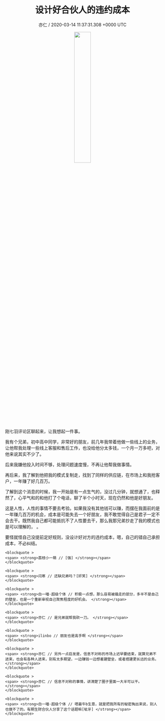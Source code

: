 <h1 align="center">设计好合伙人的违约成本</h1>
<p align="center">
    <a>亦仁 / 2020-03-14 11:37:31.308 &#43;0000 UTC</a>
</p>

<div align="center">
    <img src="https://images.zsxq.com/Fn3NQqCN8nuGF86yZPXSbEsl0mb3?e=1590940799&amp;token=kIxbL07-8jAj8w1n4s9zv64FuZZNEATmlU_Vm6zD:pfbNc8W3hS0oYG_hyXXh_rHMHuc=" width="33%" height="33%"/>
</div>

<div>
刚七羽评论区聊起来，让我想起一件事。

我有个兄弟，初中高中同学，非常好的朋友，前几年我带着他做一些线上的业务，让他帮我处理一些线上客服和售后工作，也没给他分太多钱，一个月一万多吧，对他来说其实不少了。

后来我嫌他投入时间不够，处理问题速度慢，不再让他帮我做事情。

再后来，我了解到他把我的模式复制走，找到了同样的供应链，在市场上和我抢客户，一年赚了好几百万。

了解到这个消息的时候，我一开始是有一点生气的，没过几分钟，就想通了，也释然了，心平气和的和他打了个电话，聊了半个小时天，现在仍然和他是好朋友。

这是人性，人性的事情不要去考验。如果我没有其他钱可以赚，而摆在我面前的是一年赚几百万的机会，成本是可能失去一个好朋友，我不敢觉得自己是君子一定不会去干。既然我自己都可能抵抗不了人性要去干，那么我那兄弟抄走了我的模式也是可以理解的，
。

要怪就怪自己没提前定好规则，没设计好对方的违约成本，嗯，自己的错自己承担成本，不必纠结。
</div>

<div class="image" align="center">
    
</div>

<div align="left">
    
    <blockquote >
    <span> <strong>荔枝小一萌 // [强] </strong></span>
    </blockquote>
    
    <blockquote >
    <span> <strong>闫寒 // 还缺兄弟吗？[奸笑] </strong></span>
    </blockquote>
    
    <blockquote >
    <span> <strong>白一喵·超级个体 // 积极一点想，那么容易被撬走的部分，多半不是自己的壁垒，也是一个重新审视自己聚焦程度的好机会。 </strong></span>
    </blockquote>
    
    <blockquote >
    <span> <strong>亦仁 // 是兄弟就帮我砍一刀。 </strong></span>
    </blockquote>
    
    <blockquote >
    <span> <strong>ilinbo // 朋友也是高手啊 </strong></span>
    </blockquote>
    
    <blockquote >
    <span> <strong>亦仁 // 另外一点启发是，信息不对称的市场上迟早要结束，就算兄弟不进来，也会有各种人进来，别有太多期望，一边赚钱一边想着建壁垒，或者搭建更长远的业务。 </strong></span>
    </blockquote>
    
    <blockquote >
    <span> <strong>亦仁 // 信息不对称的事情，讲清楚了圈子里面一大半可以干。 </strong></span>
    </blockquote>
    
    <blockquote >
    <span> <strong>白一喵·超级个体 // 嗯最牛b生意，就是把我所有的秘密掏出来说，别人也做不了的。有期生财合伙人分享了这个话题嘛[呲牙] </strong></span>
    </blockquote>
    
</div>